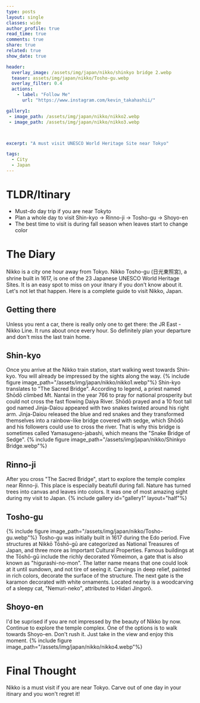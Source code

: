 ```yaml
---
type: posts
layout: single
classes: wide
author_profile: true
read_time: true
comments: true
share: true
related: true
show_date: true

header:
  overlay_image: /assets/img/japan/nikko/shinkyo bridge 2.webp
  teaser: assets/img/japan/nikko/Tosho-gu.webp
  overlay_filter: 0.4
  actions:
    - label: "Follow Me"
      url: "https://www.instagram.com/kevin_takahashii/"

gallery1:
 - image_path: /assets/img/japan/nikko/nikko2.webp
 - image_path: /assets/img/japan/nikko/nikko3.webp



excerpt: "A must visit UNESCO World Heritage Site near Tokyo"

tags:
  - City
  - Japan
---
```


# TLDR/Itinary
* Must-do day trip if you are near Tokyto
* Plan a whole day to visit Shin-kyo -> Rinno-ji -> Tosho-gu -> Shoyo-en
* The best time to visit is during fall season when leaves start to change color

# The Diary
Nikko is a city one hour away from Tokyo. Nikko Tosho-gu (日光東照宮), a shrine built in 1617, is one of the 23 Japanese UNESCO World Heritage Sites. It is an easy spot to miss on your itnary if you don't know about it. Let's not let that happen. Here is a complete guide to visit Nikko, Japan.

## Getting there
Unless you rent a car, there is really only one to get there: the JR East - Nikko Line. It runs about once every hour. So definitely plan your departure and don't miss the last train home.

## Shin-kyo
Once you arrive at the Nikko train station, start walking west towards Shin-kyo. You will already be impressed by the sights along the way.
{% include figure image_path="/assets/img/japan/nikko/nikko1.webp"%}
Shin-kyo translates to "The Sacred Bridge". According to legend, a priest named Shōdō climbed Mt. Nantai in the year 766 to pray for national prosperity but could not cross the fast flowing Daiya River. Shōdō prayed and a 10 foot tall god named Jinja-Daiou appeared with two snakes twisted around his right arm. Jinja-Daiou released the blue and red snakes and they transformed themselves into a rainbow-like bridge covered with sedge, which Shōdō and his followers could use to cross the river. That is why this bridge is sometimes called Yamasugeno-jabashi, which means the "Snake Bridge of Sedge".
{% include figure image_path="/assets/img/japan/nikko/Shinkyo Bridge.webp"%}

## Rinno-ji
After you cross "The Sacred Bridge", start to explore the temple complex near Rinno-ji. This place is especially beatufil during fall. Nature has turned trees into canvas and leaves into colors. It was one of most amazing sight during my visit to Japan.
{% include gallery id="gallery1" layout="half"%}

## Tosho-gu
{% include figure image_path="/assets/img/japan/nikko/Tosho-gu.webp"%}
Tosho-gu was initially built in 1617 during the Edo period. Five structures at Nikkō Tōshō-gū are categorized as National Treasures of Japan, and three more as Important Cultural Properties. Famous buildings at the Tōshō-gū include the richly decorated Yōmeimon, a gate that is also known as "higurashi-no-mon". The latter name means that one could look at it until sundown, and not tire of seeing it. Carvings in deep relief, painted in rich colors, decorate the surface of the structure. The next gate is the karamon decorated with white ornaments. Located nearby is a woodcarving of a sleepy cat, "Nemuri-neko", attributed to Hidari Jingorō.


## Shoyo-en
I'd be suprised if you are not impressed by the beauty of Nikko by now. Continue to explore the temple complex. One of the options is to walk towards Shoyo-en. Don't rush it. Just take in the view and enjoy this moment.
{% include figure image_path="/assets/img/japan/nikko/nikko4.webp"%}


# Final Thought
Nikko is a must visit if you are near Tokyo. Carve out of one day in your itinary and you won't regret it!
